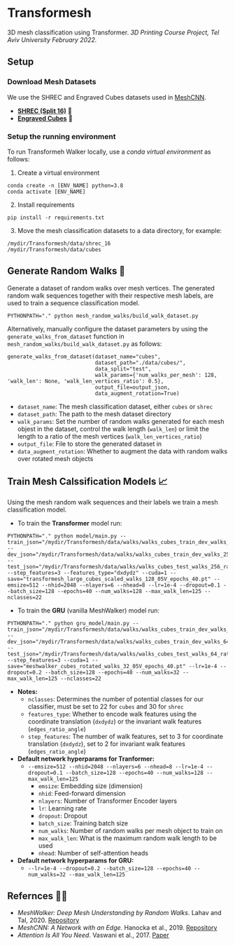 # Transformesh
3D mesh classification using Transformer.
*3D Printing Course Project, Tel Aviv University February 2022.*

## Setup

### Download Mesh Datasets

We use the SHREC and Engraved Cubes datasets used in [MeshCNN](https://ranahanocka.github.io/MeshCNN/).
* [**SHREC (Split 16)**](https://www.dropbox.com/s/w16st84r6wc57u7/shrec_16.tar.gz) 🐉
* [**Engraved Cubes**](https://www.dropbox.com/s/2bxs5f9g60wa0wr/cubes.tar.gz) 🧊

### Setup the running environment

To run Transformeh Walker locally, use a *conda virtual environment* as follows:

1. Create a virtual environment
```
conda create -n [ENV_NAME] python=3.8
conda activate [ENV_NAME]
```

2. Install requirements
```
pip install -r requirements.txt 
```

3. Move the mesh classification datasets to a data directory, for example:
```
/mydir/Transformesh/data/shrec_16
/mydir/Transformesh/data/cubes
```

## Generate Random Walks 🤖

Generate a dataset of random walks over mesh vertices. The generated random walk sequences together with their respective mesh labels, are used to train a sequence classification model.


```
PYTHONPATH="." python mesh_random_walks/build_walk_dataset.py 
```

Alternatively, manually configure the dataset parameters by using the `generate_walks_from_dataset` function in `mesh_random_walks/build_walk_dataset.py` as follows:

```
generate_walks_from_dataset(dataset_name="cubes",
                            dataset_path="./data/cubes/",
                            data_split="test",
                            walk_params={'num_walks_per_mesh': 128, 'walk_len': None, 'walk_len_vertices_ratio': 0.5},
                            output_file=output_json,
                            data_augment_rotation=True)
```
* `dataset_name`: The mesh classification dataset, either `cubes` or `shrec`
* `dataset_path`: The path to the mesh dataset directory
* `walk_params`: Set the number of random walks generated for each mesh objest in the dataset, control the walk length (`walk_len`) or limit the length to a ratio of the mesh vertices (`walk_len_vertices_ratio`)
* `output_file`: File to store the generated dataset in
* `data_augment_rotation`: Whether to augment the data with random walks over rotated mesh objects


## Train Mesh Calssification Models 📈

Using the mesh random walk sequences and their labels we train a mesh classification model. 

* To train the **Transformer** model run:
```
PYTHONPATH="." python model/main.py --train_json="/mydir/Transformesh/data/walks/walks_cubes_train_dev_walks_256_ratio_05V_scaled.json" --dev_json="/mydir/Transformesh/data/walks/walks_cubes_train_dev_walks_256_ratio_05V_scaled.json" --test_json="/mydir/Transformesh/data/walks/walks_cubes_test_walks_256_ratio_05V_scaled.json"  --step_features=3 --features_type="dxdydz" --cuda=1 --save="transformesh_large_cubes_scaled_walks_128_05V_epochs_40.pt" --emsize=512 --nhid=2048 --nlayers=6 --nhead=8 --lr=1e-4 --dropout=0.1 --batch_size=128 --epochs=40 --num_walks=128 --max_walk_len=125 --nclasses=22
```

* To train the **GRU** (vanilla MeshWalker) model run:
```
PYTHONPATH="." python gru_model/main.py --train_json="/mydir/Transformesh/data/walks/walks_cubes_train_dev_walks_64_ratio_05V_scaled_rotated.json" --dev_json="/mydir/Transformesh/data/walks/walks_cubes_train_dev_walks_64_ratio_05V_scaled_rotated.json" --test_json="/mydir/Transformesh/data/walks/walks_cubes_test_walks_64_ratio_05V_scaled_rotated.json" --step_features=3 --cuda=1 --save="meshwalker_cubes_rotated_walks_32_05V_epochs_40.pt" --lr=1e-4 --dropout=0.2 --batch_size=128 --epochs=40 --num_walks=32 --max_walk_len=125 --nclasses=22
```

* **Notes:**
  * `nclasses`: Determines the number of potential classes for our classifier, must be set to 22 for `cubes` and 30 for `shrec`
  * `features_type`: Whether to encode walk features using the coordinate translation (`dxdydz`) or the invariant walk features (`edges_ratio_angle`)
  * `step_features`: The number of walk features, set to 3 for coordinate translation (`dxdydz`), set to 2 for invariant walk features (`edges_ratio_angle`)
* **Default network hyperparams for Tranformer:**
  *  `--emsize=512 --nhid=2048 --nlayers=6 --nhead=8 --lr=1e-4 --dropout=0.1 --batch_size=128 --epochs=40 --num_walks=128 --max_walk_len=125`
      * `emsize`: Embedding size (dimension)
      * `nhid`: Feed-forward dimension
      * `nlayers`: Number of Transformer Encoder layers
      * `lr`: Learning rate
      * `dropout`: Dropout
      * `batch_size`: Training batch size
      * `num_walks`: Number of random walks per mesh object to train on
      * `max_walk_len`: What is the maximum random walk length to be used
      * `nhead`: Number of self-attention heads
* **Default network hyperparams for GRU:**
  *   `--lr=1e-4 --dropout=0.2 --batch_size=128 --epochs=40 --num_walks=32 --max_walk_len=125`


## Refernces ✍🏽
* *MeshWalker: Deep Mesh Understanding by Random Walks*. Lahav and Tal, 2020. [Repository](https://github.com/AlonLahav/MeshWalker)
* *MeshCNN: A Network with an Edge*. Hanocka et al., 2019. [Repository](https://ranahanocka.github.io/MeshCNN/)
* *Attention Is All You Need*. Vaswani et al., 2017. [Paper](https://arxiv.org/abs/1706.03762)
